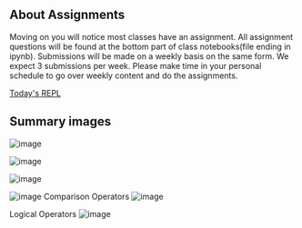 ## About Assignments
Moving on you will notice most classes have an assignment. All assignment questions will be found at the bottom part of class notebooks(file ending in ipynb). Submissions will be made on a weekly basis on the same form. We expect 3 submissions per week. Please make time in your personal schedule to go over weekly content and do the assignments.


[Today's REPL](https://replit.com/@shaywanjiru/Python-basic)

## Summary images
![image](https://github.com/Joy879/Africa-Data-School-Curriculum/assets/70502261/db048a10-348e-41b6-bfb8-0d47a4b5c791)

![image](https://github.com/Joy879/Africa-Data-School-Curriculum/assets/70502261/fcfba447-5aa2-4991-b526-724ca4514c59)


![image](https://github.com/Joy879/Africa-Data-School-Curriculum/assets/70502261/8b182f57-3d56-439c-b668-92f63ee4ea3f)


![image](https://github.com/Joy879/Africa-Data-School-Curriculum/assets/70502261/6b0a5b1b-388b-4b23-a514-bec2fc0c7016)
Comparison Operators
![image](https://github.com/Joy879/Africa-Data-School-Curriculum/assets/70502261/0e731f79-37c1-4fb9-a45c-7592fe598657)



Logical Operators
![image](https://github.com/Joy879/Africa-Data-School-Curriculum/assets/70502261/438fc424-a309-48b0-b68c-76e35a092979)


